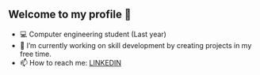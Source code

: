## Welcome to my profile 👋

- 💻 Computer engineering student (Last year)
- 🔭 I’m currently working on skill development by creating projects in my free time.
- 📫 How to reach me: [LINKEDIN](https://www.linkedin.com/in/amadeusz-ap/)

